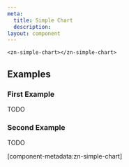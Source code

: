 ```yaml
---
meta:
  title: Simple Chart
  description:
layout: component
---
```


```html:preview
<zn-simple-chart></zn-simple-chart>
```

## Examples

### First Example

TODO

### Second Example

TODO

[component-metadata:zn-simple-chart]
